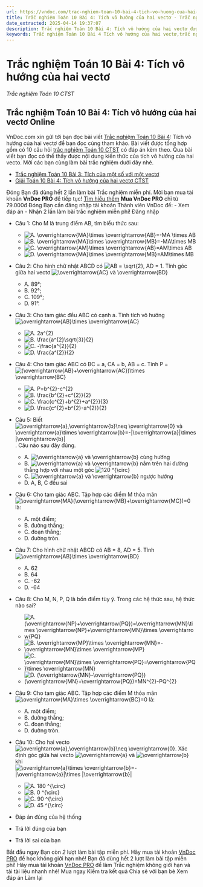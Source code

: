 ```yaml
---
url: https://vndoc.com/trac-nghiem-toan-10-bai-4-tich-vo-huong-cua-hai-vecto-290267
title: Trắc nghiệm Toán 10 Bài 4: Tích vô hướng của hai vectơ - Trắc nghiệm Toán 10 CTST - VnDoc.com
date_extracted: 2025-04-14 19:37:07
description: Trắc nghiệm Toán 10 Bài 4: Tích vô hướng của hai vectơ được VnDoc.com biên soạn và xin gửi tới bạn đọc cùng tham khảo.
keywords: Trắc nghiệm Toán 10 Bài 4 Tích vô hướng của hai vectơ,trắc nghiệm toán 10,trắc nghiệm toán 10 CTST,trắc nghiệm toán 10 bài 4,toán 10,toán 10 CTST,toán 10 bài 4,Tích vô hướng của hai vectơ
---
```


# Trắc nghiệm Toán 10 Bài 4: Tích vô hướng của hai vectơ
 _Trắc nghiệm Toán 10 CTST_
## Trắc nghiệm Toán 10 Bài 4: Tích vô hướng của hai vectơ Online
VnDoc.com xin gửi tới bạn đọc bài viết [Trắc nghiệm Toán 10 Bài 4](<https://vndoc.com/trac-nghiem-toan-10-bai-4-tich-vo-huong-cua-hai-vecto-290267>): Tích vô hướng của hai vectơ để bạn đọc cùng tham khảo. Bài viết được tổng hợp gồm có 10 câu hỏi [trắc nghiệm Toán 10 CTST](<https://vndoc.com/trac-nghiem-toan-10-ctst>) có đáp án kèm theo. Qua bài viết bạn đọc có thể thấy được nội dung kiến thức của tích vô hướng của hai vecto. Mời các bạn cùng làm bài trắc nghiệm dưới đây nhé.
  * [Trắc nghiệm Toán 10 Bài 3: Tích của một số với một vectơ](<https://vndoc.com/trac-nghiem-toan-10-bai-3-tich-cua-mot-so-voi-mot-vecto-290262>)
  * [Giải Toán 10 Bài 4: Tích vô hướng của hai vectơ CTST](<https://vndoc.com/giai-toan-10-bai-4-tich-vo-huong-cua-hai-vecto-ctst-278185>)

Đóng
Bạn đã dùng hết 2 lần làm bài Trắc nghiệm miễn phí. Mời bạn mua tài khoản **VnDoc PRO** để tiếp tục\! [Tìm hiểu thêm](</pro>)
**Mua VnDoc PRO** chỉ từ 79.000đ
Đóng
Bạn cần đăng nhập tài khoản Thành viên VnDoc để:
\- Xem đáp án
\- Nhận 2 lần làm bài trắc nghiệm miễn phí\!
Đăng nhập 
  * Câu 1:
Cho M là trung điểm AB, tìm biểu thức sau:
    * ![A. \\overrightarrow{MA}\\times \\overrightarrow{AB}=-MA \\times AB](https://tex.vdoc.vn?tex=A.%20%5Coverrightarrow%7BMA%7D%5Ctimes%C2%A0%5Coverrightarrow%7BAB%7D%3D-MA%20%5Ctimes%C2%A0AB)
    * ![B. \\overrightarrow{MA}\\times \\overrightarrow{MB}=-MA\\times MB](https://tex.vdoc.vn?tex=B.%20%5Coverrightarrow%7BMA%7D%5Ctimes%C2%A0%5Coverrightarrow%7BMB%7D%3D-MA%5Ctimes%20MB)
    * ![C. \\overrightarrow{AM}\\times \\overrightarrow{AB}=AM\\times AB](https://tex.vdoc.vn?tex=C.%20%5Coverrightarrow%7BAM%7D%5Ctimes%C2%A0%5Coverrightarrow%7BAB%7D%3DAM%5Ctimes%20AB)
    * ![D. \\overrightarrow{MA}\\times \\overrightarrow{MB}=AM\\times MB](https://tex.vdoc.vn?tex=D.%20%5Coverrightarrow%7BMA%7D%5Ctimes%C2%A0%5Coverrightarrow%7BMB%7D%3DAM%5Ctimes%20MB)
  * Câu 2:
Cho hình chữ nhật ABCD có ![AB = \\sqrt{2}](https://tex.vdoc.vn?tex=AB%20%3D%20%5Csqrt%7B2%7D), AD = 1. Tính góc giữa hai vectơ ![\\overrightarrow{AC} và \\overrightarrow{BD}](https://tex.vdoc.vn?tex=%5Coverrightarrow%7BAC%7D%20v%C3%A0%20%5Coverrightarrow%7BBD%7D)
    * A. 89°;
    * B. 92°;
    * C. 109°;
    * D. 91°.
  * Câu 3:
Cho tam giác đều ABC có cạnh a. Tính tích vô hướng ![\\overrightarrow{AB}\\times \\overrightarrow{AC}](https://tex.vdoc.vn?tex=%5Coverrightarrow%7BAB%7D%5Ctimes%20%5Coverrightarrow%7BAC%7D)
    * ![A. 2a^{2}](https://tex.vdoc.vn?tex=A.%202a%5E%7B2%7D)
    * ![B. \\frac{a^{2}\\sqrt{3}}{2}](https://tex.vdoc.vn?tex=B.%20%5Cfrac%7Ba%5E%7B2%7D%5Csqrt%7B3%7D%7D%7B2%7D)
    * ![C. -\\frac{a^{2}}{2}](https://tex.vdoc.vn?tex=C.%20-%5Cfrac%7Ba%5E%7B2%7D%7D%7B2%7D)
    * ![D. \\frac{a^{2}}{2}](https://tex.vdoc.vn?tex=D.%20%5Cfrac%7Ba%5E%7B2%7D%7D%7B2%7D)
  * Câu 4:
Cho tam giác ABC có BC = a, CA = b, AB = c. Tính P = ![\(\\overrightarrow{AB}+\\overrightarrow{AC}\)\\times \\overrightarrow{BC}](https://tex.vdoc.vn?tex=\(%5Coverrightarrow%7BAB%7D%2B%5Coverrightarrow%7BAC%7D\)%5Ctimes%20%5Coverrightarrow%7BBC%7D)
    * ![A. P=b^{2}-c^{2}](https://tex.vdoc.vn?tex=A.%20P%3Db%5E%7B2%7D-c%5E%7B2%7D)
    * ![B. \\frac{b^{2}+c^{2}}{2}](https://tex.vdoc.vn?tex=B.%20%5Cfrac%7Bb%5E%7B2%7D%2Bc%5E%7B2%7D%7D%7B2%7D)
    * ![C. \\frac{c^{2}+b^{2}+a^{2}}{3}](https://tex.vdoc.vn?tex=C.%20%5Cfrac%7Bc%5E%7B2%7D%2Bb%5E%7B2%7D%2Ba%5E%7B2%7D%7D%7B3%7D)
    * ![D. \\frac{c^{2}+b^{2}-a^{2}}{2}](https://tex.vdoc.vn?tex=D.%20%5Cfrac%7Bc%5E%7B2%7D%2Bb%5E%7B2%7D-a%5E%7B2%7D%7D%7B2%7D)
  * Câu 5:
Biết ![\\overrightarrow{a},\\overrightarrow{b}\\neq \\overrightarrow{0} và \\overrightarrow{a}\\times \\overrightarrow{b}=-|\\overrightarrow{a}|\\times |\\overrightarrow{b}|](https://tex.vdoc.vn?tex=%5Coverrightarrow%7Ba%7D%2C%5Coverrightarrow%7Bb%7D%5Cneq%20%5Coverrightarrow%7B0%7D%20v%C3%A0%20%5Coverrightarrow%7Ba%7D%5Ctimes%20%5Coverrightarrow%7Bb%7D%3D-%7C%5Coverrightarrow%7Ba%7D%7C%5Ctimes%20%7C%5Coverrightarrow%7Bb%7D%7C). Câu nào sau đây đúng.
    * A. ![\\overrightarrow{a} và \\overrightarrow{b}](https://tex.vdoc.vn?tex=%5Coverrightarrow%7Ba%7D%20v%C3%A0%20%5Coverrightarrow%7Bb%7D) cùng hướng
    * B. ![\\overrightarrow{a} và \\overrightarrow{b}](https://tex.vdoc.vn?tex=%5Coverrightarrow%7Ba%7D%20v%C3%A0%20%5Coverrightarrow%7Bb%7D) nằm trên hai đường thẳng hợp với nhau một góc ![120 ^{\\circ}](https://tex.vdoc.vn?tex=120%20%5E%7B%5Ccirc%7D)
    * C. ![\\overrightarrow{a} và \\overrightarrow{b}](https://tex.vdoc.vn?tex=%5Coverrightarrow%7Ba%7D%20v%C3%A0%20%5Coverrightarrow%7Bb%7D) ngược hướng
    * D. A, B, C đều sai
  * Câu 6:
Cho tam giác ABC. Tập hợp các điểm M thỏa mãn ![\\overrightarrow{MA}\(\\overrightarrow{MB}+\\overrightarrow{MC}\)=0](https://tex.vdoc.vn?tex=%5Coverrightarrow%7BMA%7D\(%5Coverrightarrow%7BMB%7D%2B%5Coverrightarrow%7BMC%7D\)%3D0) là:
    * A. một điểm;
    * B. đường thẳng;
    * C. đoạn thẳng;
    * D. đường tròn.
  * Câu 7:
Cho hình chữ nhật ABCD có AB = 8, AD = 5. Tính ![\\overrightarrow{AB}\\times \\overrightarrow{BD}](https://tex.vdoc.vn?tex=%5Coverrightarrow%7BAB%7D%5Ctimes%20%5Coverrightarrow%7BBD%7D)
    * A. 62
    * B. 64
    * C. -62
    * D. -64
  * Câu 8:
Cho M, N, P, Q là bốn điểm tùy ý. Trong các hệ thức sau, hệ thức nào sai?
    * ![A. \(\\overrightarrow{NP}+\\overrightarrow{PQ}\)=\\overrightarrow{MN}\\times \\overrightarrow{NP}+\\overrightarrow{MN}\\times \\overrightarrow{PQ}](https://tex.vdoc.vn?tex=A.%20\(%5Coverrightarrow%7BNP%7D%2B%5Coverrightarrow%7BPQ%7D\)%3D%5Coverrightarrow%7BMN%7D%5Ctimes%C2%A0%5Coverrightarrow%7BNP%7D%2B%5Coverrightarrow%7BMN%7D%5Ctimes%C2%A0%5Coverrightarrow%7BPQ%7D)
    * ![B. \\overrightarrow{MP}\\times \\overrightarrow{MN}=-\\overrightarrow{MN}\\times \\overrightarrow{MP}](https://tex.vdoc.vn?tex=B.%20%5Coverrightarrow%7BMP%7D%5Ctimes%C2%A0%5Coverrightarrow%7BMN%7D%3D-%5Coverrightarrow%7BMN%7D%5Ctimes%C2%A0%5Coverrightarrow%7BMP%7D)
    * ![C. \\overrightarrow{MN}\\times \\overrightarrow{PQ}=\\overrightarrow{PQ}\\times \\overrightarrow{MN}](https://tex.vdoc.vn?tex=C.%20%5Coverrightarrow%7BMN%7D%5Ctimes%C2%A0%5Coverrightarrow%7BPQ%7D%3D%5Coverrightarrow%7BPQ%7D%5Ctimes%C2%A0%5Coverrightarrow%7BMN%7D)
    * ![D. \(\\overrightarrow{MN}-\\overrightarrow{PQ}\)\(\\overrightarrow{MN}+\\overrightarrow{PQ}\)=MN^{2}-PQ^{2}](https://tex.vdoc.vn?tex=D.%20\(%5Coverrightarrow%7BMN%7D-%5Coverrightarrow%7BPQ%7D\)\(%5Coverrightarrow%7BMN%7D%2B%5Coverrightarrow%7BPQ%7D\)%3DMN%5E%7B2%7D-PQ%5E%7B2%7D)
  * Câu 9:
Cho tam giác ABC. Tập hợp các điểm M thỏa mãn ![\\overrightarrow{MA}\\times \\overrightarrow{BC}=0](https://tex.vdoc.vn?tex=%5Coverrightarrow%7BMA%7D%5Ctimes%20%5Coverrightarrow%7BBC%7D%3D0) là:
    * A. một điểm;
    * B. đường thẳng;
    * C. đoạn thẳng;
    * D. đường tròn.
  * Câu 10:
Cho hai vecto ![\\overrightarrow{a},\\overrightarrow{b}\\neq \\overrightarrow{0}](https://tex.vdoc.vn?tex=%5Coverrightarrow%7Ba%7D%2C%5Coverrightarrow%7Bb%7D%5Cneq%20%5Coverrightarrow%7B0%7D). Xác định góc giữa hai vecto ![\\overrightarrow{a}](https://tex.vdoc.vn?tex=%5Coverrightarrow%7Ba%7D) và ![\\overrightarrow{b}](https://tex.vdoc.vn?tex=%5Coverrightarrow%7Bb%7D) khi ![\\overrightarrow{a}\\times \\overrightarrow{b}=-|\\overrightarrow{a}|\\times |\\overrightarrow{b}|](https://tex.vdoc.vn?tex=%5Coverrightarrow%7Ba%7D%5Ctimes%20%5Coverrightarrow%7Bb%7D%3D-%7C%5Coverrightarrow%7Ba%7D%7C%5Ctimes%20%7C%5Coverrightarrow%7Bb%7D%7C)
    * ![A. 180 ^{\\circ}](https://tex.vdoc.vn?tex=A.%20180%20%5E%7B%5Ccirc%7D)
    * ![B. 0 ^{\\circ}](https://tex.vdoc.vn?tex=B.%200%20%5E%7B%5Ccirc%7D)
    * ![C. 90 ^{\\circ}](https://tex.vdoc.vn?tex=C.%2090%20%5E%7B%5Ccirc%7D)
    * ![D. 45 ^{\\circ}](https://tex.vdoc.vn?tex=D.%2045%20%5E%7B%5Ccirc%7D)

  * Đáp án đúng của hệ thống
  * Trả lời đúng của bạn
  * Trả lời sai của bạn

Bắt đầu ngay
Bạn còn _2_ lượt làm bài tập miễn phí. Hãy mua tài khoản [VnDoc PRO](</pro>) để học không giới hạn nhé\!  Bạn đã dùng hết 2 lượt làm bài tập miễn phí\! Hãy mua tài khoản [VnDoc PRO](</pro>) để làm Trắc nghiệm không giới hạn và tải tài liệu nhanh nhé\!  Mua ngay
Kiểm tra kết quả Chia sẻ với bạn bè Xem đáp án Làm lại
